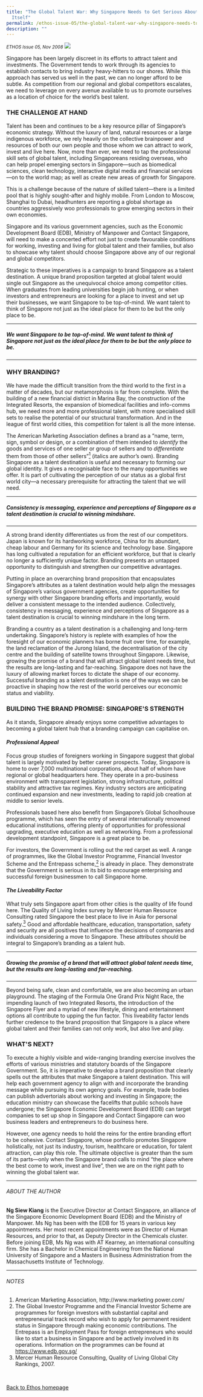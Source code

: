 ```yaml
---
title: "The Global Talent War: Why Singapore Needs to Get Serious About Branding
  Itself"
permalink: /ethos-issue-05/the-global-talent-war-why-singapore-needs-to-get-serious-about-branding-itself/
description: ""
---
```

<style>
	
	
</style>	


<em><small>ETHOS Issue 05, Nov 2008</small></em>
<img src="/images/Ethos_Images/Ethos_Issue_05/5_Banner_The%20Global%20Talent%20War%20Why%20Singapore%20Needs%20to%20Get%20Serious%20About%20Branding%20Itself.jpg">



<p>Singapore has been largely discreet in its efforts to attract talent and investments. The Government tends to work through its agencies to establish contacts to bring industry heavy-hitters to our shores. While this approach has served us well in the past, we can no longer afford to be subtle. As competition from our regional and global competitors escalates, we need to leverage on every avenue available to us to promote ourselves as a location of choice for the world’s best talent.</p>

<h3>THE CHALLENGE AT HAND</h3>

<p>Talent has been and continues to be a key resource pillar of Singapore’s economic strategy. Without the luxury of land, natural resources or a large indigenous workforce, we rely heavily on the collective brainpower and resources of both our own people and those whom we can attract to work, invest and live here. Now, more than ever, we need to tap the professional skill sets of global talent, including Singaporeans residing overseas, who can help propel emerging sectors in Singapore—such as biomedical sciences, clean technology, interactive digital media and financial services—on to the world map; as well as create new areas of growth for Singapore. </p>

<p>This is a challenge because of the nature of skilled talent—there is a limited pool that is highly sought-after and highly mobile. From London to Moscow, Shanghai to Dubai, headhunters are reporting a global shortage as countries aggressively woo professionals to grow emerging sectors in their own economies. </p>

<p>Singapore and its various government agencies, such as the Economic Development Board (EDB), Ministry of Manpower and Contact Singapore, will need to make a concerted effort not just to create favourable conditions for working, investing and living for global talent and their families, but also to showcase why talent should choose Singapore above any of our regional and global competitors. </p>

<p>Strategic to these imperatives is a campaign to brand Singapore as a talent destination. A unique brand proposition targeted at global talent would single out Singapore as the unequivocal choice among competitor cities. When graduates from leading universities begin job hunting, or when investors and entrepreneurs are looking for a place to invest and set up their businesses, we want Singapore to be top-of-mind. We want talent to think of Singapore not just as the ideal place for them to be but the only place to be.</p>

<hr>

<h5><em>
We want Singapore to be top-of-mind. We want talent to think of Singapore not just as the ideal place for them to be but the only place to be.
</em></h5>

<hr>

<h3>WHY BRANDING?</h3>

<p>We have made the difficult transition from the third world to the first in a matter of decades, but our metamorphosis is far from complete. With the building of a new financial district in Marina Bay, the construction of the Integrated Resorts, the expansion of biomedical facilities and info-comms hub, we need more and more professional talent, with more specialised skill sets to realise the potential of our structural transformation. And in the league of first world cities, this competition for talent is all the more intense. </p>

<p>The American Marketing Association defines a brand as a “name, term, sign, symbol or design, or a combination of them intended to <em>identify</em> the goods and services of one seller or group of sellers and to <em>differentiate</em> them from those of other sellers”<a href="../../Knowledge/Ethos/Issue%205%20Nov%202008/Pages/The-Global-Talent-War-Why-Singapore-Needs-to-Get-Serious--about-Branding-Itself.html#notes"><sup>1</sup></a> (italics are author’s own). Branding Singapore as a talent destination is useful and necessary to forming our global identity. It gives a recognisable face to the many opportunities we offer. It is part of cultivating the perception of our status as a global first world city—a necessary prerequisite for attracting the talent that we will need.</p>

<hr>

<h5><em>
Consistency is messaging, experience and perceptions of Singapore as a talent destination is crucial to winning mindshare.
</em></h5>

<hr>

<p>A strong brand identity differentiates us from the rest of our competitors. Japan is known for its hardworking workforce, China for its abundant, cheap labour and Germany for its science and technology base. Singapore has long cultivated a reputation for an efficient workforce, but that is clearly no longer a sufficiently unique factor. Branding presents an untapped opportunity to distinguish and strengthen our competitive advantages.</p>

<p>Putting in place an overarching brand proposition that encapsulates Singapore’s attributes as a talent destination would help align the messages of Singapore’s various government agencies, create opportunities for synergy with other Singapore branding efforts and importantly, would deliver a consistent message to the intended audience. Collectively, consistency in messaging, experience and perceptions of Singapore as a talent destination is crucial to winning mindshare in the long term.</p>

<p>Branding a country as a talent destination is a challenging and long-term undertaking. Singapore’s history is replete with examples of how the foresight of our economic planners has borne fruit over time, for example, the land reclamation of the Jurong Island, the decentralisation of the city centre and the building of satellite towns throughout Singapore. Likewise, growing the promise of a brand that will attract global talent needs time, but the results are long-lasting and far-reaching. Singapore does not have the luxury of allowing market forces to dictate the shape of our economy. Successful branding as a talent destination is one of the ways we can be proactive in shaping how the rest of the world perceives our economic status and viability.</p>

<h3>BUILDING THE BRAND PROMISE: SINGAPORE'S STRENGTH</h3>

<p>As it stands, Singapore already enjoys some competitive advantages to becoming a global talent hub that a branding campaign can capitalise on.</p>

<h4><em>Professional Appeal</em></h4>

<p>Focus group studies of foreigners working in Singapore suggest that global talent is largely motivated by better career prospects. Today, Singapore is home to over 7,000 multinational corporations, about half of whom have regional or global headquarters here. They operate in a pro-business environment with transparent legislation, strong infrastructure, political stability and attractive tax regimes. Key industry sectors are anticipating continued expansion and new investments, leading to rapid job creation at middle to senior levels. </p>

<p>Professionals based here also benefit from Singapore’s Global Schoolhouse programme, which has seen the entry of several internationally renowned educational institutions, offering plenty of opportunities for professional upgrading, executive education as well as networking. From a professional development standpoint, Singapore is a great place to be.</p>

<p>For investors, the Government is rolling out the red carpet as well. A range of programmes, like the Global Investor Programme, Financial Investor Scheme and the Entrepass scheme,<a href="../../Knowledge/Ethos/Issue%205%20Nov%202008/Pages/The-Global-Talent-War-Why-Singapore-Needs-to-Get-Serious--about-Branding-Itself.html#notes"><sup>2</sup></a> is already in place. They demonstrate that the Government is serious in its bid to encourage enterprising and successful foreign businessmen to call Singapore home.</p>

<h4><em>The Liveability Factor</em></h4>

<p>What truly sets Singapore apart from other cities is the quality of life found here. The Quality of Living Index survey by Mercer Human Resource Consulting rated Singapore the best place to live in Asia for personal safety.<a href="../../Knowledge/Ethos/Issue%205%20Nov%202008/Pages/The-Global-Talent-War-Why-Singapore-Needs-to-Get-Serious--about-Branding-Itself.html#notes"><sup>3</sup></a> Good and affordable healthcare, education, transportation, safety and security are all positives that influence the decisions of companies and individuals considering a move to Singapore. These attributes should be integral to Singapore’s branding as a talent hub.</p>

<hr>

<h5><em>
Growing the promise of a brand that will attract global talent needs time, but the results are long-lasting and far-reaching.
</em></h5>

<hr>

<p>Beyond being safe, clean and comfortable, we are also becoming an urban playground. The staging of the Formula One Grand Prix Night Race, the impending launch of two Integrated Resorts, the introduction of the Singapore Flyer and a myriad of new lifestyle, dining and entertainment options all contribute to upping the fun factor. This liveability factor lends further credence to the brand proposition that Singapore is a place where global talent and their families can not only work, but also live and play.</p>

<h3>WHAT'S NEXT?</h3>

<p>To execute a highly visible and wide-ranging branding exercise involves the efforts of various ministries and statutory boards of the Singapore Government. So, it is imperative to develop a brand proposition that clearly spells out the attributes that make Singapore a talent destination. This will help each government agency to align with and incorporate the branding message while pursuing its own agency goals. For example, trade bodies can publish advertorials about working and investing in Singapore; the education ministry can showcase the facelifts that public schools have undergone; the Singapore Economic Development Board (EDB) can target companies to set up shop in Singapore and Contact Singapore can woo business leaders and entrepreneurs to do business here. </p>

<p>However, one agency needs to hold the reins for the entire branding effort to be cohesive. Contact Singapore, whose portfolio promotes Singapore holistically, not just its industry, tourism, healthcare or education, for talent attraction, can play this role. The ultimate objective is greater than the sum of its parts—only when the Singapore brand calls to mind “the place where the best come to work, invest and live”, then we are on the right path to winning the global talent war.</p>

<hr>

<h6>ABOUT THE AUTHOR</h6>

<p class="small-text"><strong>Ng Siew Kiang</strong> is the Executive Director at Contact Singapore, an alliance of the Singapore Economic Development Board (EDB) and the Ministry of Manpower. Ms Ng has been with the EDB for 15 years in various key appointments. Her most recent appointments were as Director of Human Resources, and prior to that, as Deputy Director in the Chemicals cluster. Before joining EDB, Ms Ng was with AT Kearney, an international consulting firm. She has a Bachelor in Chemical Engineering from the National University of Singapore and a Masters in Business Administration from the Massachusetts Institute of Technology.</p>

<hr>

<h6><a name="notes"></a>NOTES</h6>

<ol>
<li class="small-text">American Marketing Association, <a>http://www.marketing power.com/</a></li>
<li class="small-text">The Global Investor Programme and the Financial Investor Scheme are programmes for foreign investors with substantial capital and entrepreneurial track record who wish to apply for permanent resident status in Singapore through making economic contributions. The Entrepass is an Employment Pass for foreign entrepreneurs who would like to start a business in Singapore and be actively involved in its operations. Information on the programmes can be found at <a href="https://www.edb.gov.sg/">https://www.edb.gov.sg/</a></li>
<li class="small-text">Mercer Human Resource Consulting, Quality of Living Global City Rankings, 2007. </li>
</ol>

<br>

<p><a href="../../ethos.html">Back to Ethos homepage</a></p>